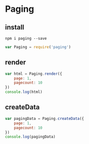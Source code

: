 # Paging

## install

```shell
npm i paging --save
```

```js
var Paging = require('paging')
```

## render

<!-- markrun -->
```js
var html = Paging.render({
    page: 1,
    pagecount: 10
})
console.log(html)
```

## createData

```js
var pagingData = Paging.createData({
    page: 1,
    pagecount: 10
})
console.log(pagingData)
```
